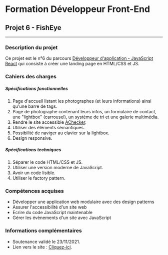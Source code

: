 # Formation Développeur Front-End
## Projet 6 - FishEye
------------
### Description du projet
Ce projet est le n°6 du parcours [Développeur d'application - JavaScript React](https://openclassrooms.com/fr/paths/516-developpeur-dapplication-javascript-react "Développeur d'application - JavaScript React") qui consiste à créer une landing page en HTML/CSS et JS.
### Cahiers des charges
##### Spécifications fonctionnelles
1. Page d'accueil listant les photographes (et leurs informations) ainsi qu'une barre de tags.
2. Page de photographe contenant leurs infos, un formulaire de contact, une "lightbox" (carrousel), un système de tri et une galerie multimédia.
3. Rendre le site accessible [AChecker](https://achecker.achecks.ca/checker/index.php "AChecker").
4. Utiliser des éléments sémantiques.
5. Possibilité de naviger au clavier sur la lightbox.
6. Design responsive.

##### Spécifications techniques
1. Séparer le code HTML/CSS et JS.
2. Utiliser une version moderne de JavaScript.
3. Avoir un code lisible.
4. Utiliser le factory pattern.

### Compétences acquises
- Développer une application web modulaire avec des design patterns
- Assurer l'accessibilité d'un site web
- Ecrire du code JavaScript maintenable
- Gérer les évènements d'un site avec JavaScript

### Informations complémentaires
- Soutenance validé le 23/11/2021.
- Lien vers le site : [Cliquez-ici](https://sebastien-d-me.github.io/SebastienDelahaye_6_05102021/ "Cliquez-ici").
